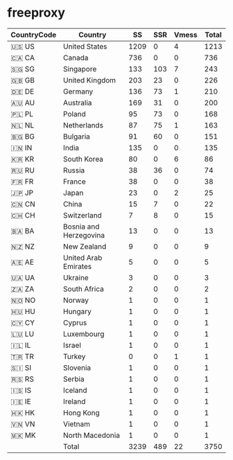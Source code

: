 # freeproxy

|CountryCode|Country|SS|SSR|Vmess|Total|
|  ----  | ----  |  ----  | ----  |  ----  | ----  |
|🇺🇸 US|United States|1209|0|4|1213|
|🇨🇦 CA|Canada|736|0|0|736|
|🇸🇬 SG|Singapore|133|103|7|243|
|🇬🇧 GB|United Kingdom|203|23|0|226|
|🇩🇪 DE|Germany|136|73|1|210|
|🇦🇺 AU|Australia|169|31|0|200|
|🇵🇱 PL|Poland|95|73|0|168|
|🇳🇱 NL|Netherlands|87|75|1|163|
|🇧🇬 BG|Bulgaria|91|60|0|151|
|🇮🇳 IN|India|135|0|0|135|
|🇰🇷 KR|South Korea|80|0|6|86|
|🇷🇺 RU|Russia|38|36|0|74|
|🇫🇷 FR|France|38|0|0|38|
|🇯🇵 JP|Japan|23|0|2|25|
|🇨🇳 CN|China|15|7|0|22|
|🇨🇭 CH|Switzerland|7|8|0|15|
|🇧🇦 BA|Bosnia and Herzegovina|13|0|0|13|
|🇳🇿 NZ|New Zealand|9|0|0|9|
|🇦🇪 AE|United Arab Emirates|5|0|0|5|
|🇺🇦 UA|Ukraine|3|0|0|3|
|🇿🇦 ZA|South Africa|2|0|0|2|
|🇳🇴 NO|Norway|1|0|0|1|
|🇭🇺 HU|Hungary|1|0|0|1|
|🇨🇾 CY|Cyprus|1|0|0|1|
|🇱🇺 LU|Luxembourg|1|0|0|1|
|🇮🇱 IL|Israel|1|0|0|1|
|🇹🇷 TR|Turkey|0|0|1|1|
|🇸🇮 SI|Slovenia|1|0|0|1|
|🇷🇸 RS|Serbia|1|0|0|1|
|🇮🇸 IS|Iceland|1|0|0|1|
|🇮🇪 IE|Ireland|1|0|0|1|
|🇭🇰 HK|Hong Kong|1|0|0|1|
|🇻🇳 VN|Vietnam|1|0|0|1|
|🇲🇰 MK|North Macedonia|1|0|0|1|
||Total|3239|489|22|3750|
